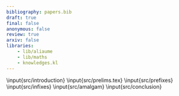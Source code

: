 ```yaml
---
bibliography: papers.bib
draft: true
final: false
anonymous: false
review: true
arxiv: false
libraries:
    - lib/aliaume
    - lib/maths
    - knowledges.kl
---
```


\input{src/introduction}
\input{src/prelims.tex}
\input{src/prefixes}
\input{src/infixes}
\input{src/amalgam}
\input{src/conclusion}
